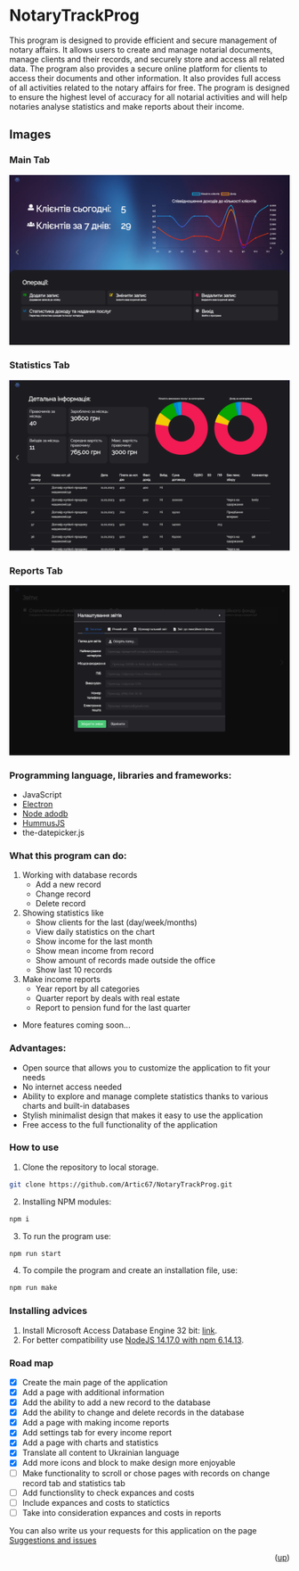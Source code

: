 
<div id="top"></div>

# NotaryTrackProg
This program is designed to provide efficient and secure management of notary affairs. It allows users to create and manage notarial documents, manage clients and their records, and securely store and access all related data. The program also provides a secure online platform for clients to access their documents and other information. It also provides full access of all activities related to the notary affairs for free. The program is designed to ensure the highest level of accuracy for all notarial activities and will help notaries analyse statistics and make reports about their income.

## Images
### Main Tab
![Alt text](notary-track-prog/img/main-tab.png "Main Tab")
### Statistics Tab
![Alt text](notary-track-prog/img/statistics-tab.png "Main Tab")
### Reports Tab
![Alt text](notary-track-prog/img/reports-tab.png "Main Tab")

### Programming language, libraries and frameworks: 
* JavaScript
* [Electron](https://www.electronjs.org/)
* [Node adodb](https://github.com/nuintun/node-adodb)
* [HummusJS](https://github.com/galkahana/HummusJS)
* the-datepicker.js

### What this program can do:
1. Working with database records
   * Add a new record
   * Change record
   * Delete record
2. Showing statistics like
   * Show clients for the last (day/week/months)
   * View daily statistics on the chart
   * Show income for the last month
   * Show mean income from record
   * Show amount of records made outside the office
   * Show last 10 records
3. Make income reports
   * Year report by all categories
   * Quarter report by deals with real estate
   * Report to pension fund for the last quarter
* More features coming soon...

### Advantages:
* Open source that allows you to customize the application to fit your needs
* No internet access needed
* Ability to explore and manage complete statistics thanks to various charts and built-in databases
* Stylish minimalist design that makes it easy to use the application
* Free access to the full functionality of the application

### How to use
1. Clone the repository to local storage.
```sh
git clone https://github.com/Artic67/NotaryTrackProg.git
```
2. Installing NPM modules:
```sh
npm i
```
3. To run the program use:
```sh
npm run start
```
4. To compile the program and create an installation file, use:
```sh
npm run make
```

### Installing advices
1. Install Microsoft Access Database Engine 32 bit: [link](https://www.microsoft.com/en-us/download/confirmation.aspx?id=13255 "MADE 32 bit").
2. For better compatibility use [NodeJS 14.17.0 with npm 6.14.13](https://nodejs.org/download/release/v14.17.0/ "NodeJS 14.17.0").

### Road map
- [x] Create the main page of the application
- [x] Add a page with additional information
- [x] Add the ability to add a new record to the database
- [x] Add the ability to change and delete records in the database
- [x] Add a page with making income reports
- [x] Add settings tab for every income report
- [x] Add a page with charts and statistics
- [x] Translate all content to Ukrainian language
- [x] Add more icons and block to make design more enjoyable
- [ ] Make functionality to scroll or chose pages with records on change record tab and statistics tab
- [ ] Add functionslity to check expances and costs
- [ ] Include expances and costs to statictics
- [ ] Take into consideration expances and costs in reports

You can also write us your requests for this application on the page [Suggestions and issues](https://github.com/Artic67/NotaryTrackProg/issues)

<p align="right">(<a href="#top">up</a>)</p>
